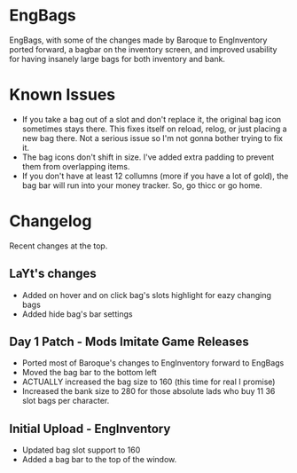 # EngBags
EngBags, with some of the changes made by Baroque to EngInventory ported forward, a bagbar on the inventory screen, and improved usability for having insanely large bags for both inventory and bank.

# Known Issues
- If you take a bag out of a slot and don't replace it, the original bag icon sometimes stays there. This fixes itself on reload, relog, or just placing a new bag there. Not a serious issue so I'm not gonna bother trying to fix it.
- The bag icons don't shift in size.  I've added extra padding to prevent them from overlapping items.
- If you don't have at least 12 collumns (more if you have a lot of gold), the bag bar will run into your money tracker. So, go thicc or go home.

# Changelog
Recent changes at the top.
## LaYt's changes
- Added on hover and on click bag's slots highlight for eazy changing bags
- Added hide bag's bar settings
## Day 1 Patch - Mods Imitate Game Releases
- Ported most of Baroque's changes to EngInventory forward to EngBags
- Moved the bag bar to the bottom left
- ACTUALLY increased the bag size to 160 (this time for real I promise)
- Increased the bank size to 280 for those absolute lads who buy 11 36 slot bags per character.
## Initial Upload - EngInventory
- Updated bag slot support to 160
- Added a bag bar to the top of the window.
